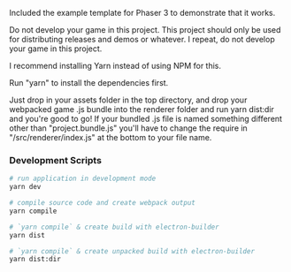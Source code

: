 Included the example template for Phaser 3 to demonstrate that it works.

Do not develop your game in this project. This project should only be used for distributing releases and demos or whatever. I repeat, do not develop your game in this project.

I recommend installing Yarn instead of using NPM for this.

Run "yarn" to install the dependencies first.

Just drop in your assets folder in the top directory, and drop your webpacked game .js bundle into the renderer folder and run yarn dist:dir and you're good to go! If your bundled .js file is named something different other than "project.bundle.js" you'll have to change the require in "/src/renderer/index.js" at the bottom to your file name.

### Development Scripts

```bash
# run application in development mode
yarn dev

# compile source code and create webpack output
yarn compile

# `yarn compile` & create build with electron-builder
yarn dist

# `yarn compile` & create unpacked build with electron-builder
yarn dist:dir
```
